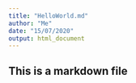 ```yaml
---
title: "HelloWorld.md"
author: "Me"
date: "15/07/2020"
output: html_document
---
```



## This is a markdown file 
